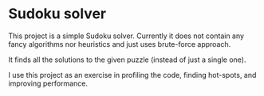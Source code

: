 # Sudoku solver

This project is a simple Sudoku solver. Currently it does not contain any fancy algorithms nor heuristics and just uses brute-force approach.

It finds all the solutions to the given puzzle (instead of just a single one).

I use this project as an exercise in profiling the code, finding hot-spots, and improving performance.
